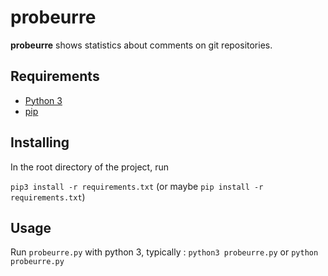 # probeurre

**probeurre** shows statistics about comments on git repositories.

## Requirements

- [Python 3](https://www.python.org/)
- [pip](https://pip.pypa.io/en/stable/installing/)

## Installing

In the root directory of the project, run

``pip3 install -r requirements.txt`` (or maybe ``pip install -r requirements.txt``)

## Usage

Run `probeurre.py` with python 3, typically : `python3 probeurre.py` or `python probeurre.py`